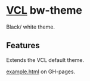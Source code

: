 # [VCL](https://github.com/vcl/doc) bw-theme

Black/ white theme.

## Features

Extends the VCL default theme.

[example.html](/demo/example.html) on GH-pages.
